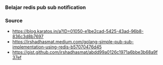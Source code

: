 ### Belajar redis pub sub notification

### Source
- https://blog.karatos.in/a?ID=01050-e1be2cad-5425-43ad-96b8-836c3d8b7697
- https://irshadhasmat.medium.com/golang-simple-pub-sub-implementation-using-redis-b57070476d45
- https://gist.github.com/irshadhasmat/abdd99a0126c1971a6bbe3b68a9f37ef